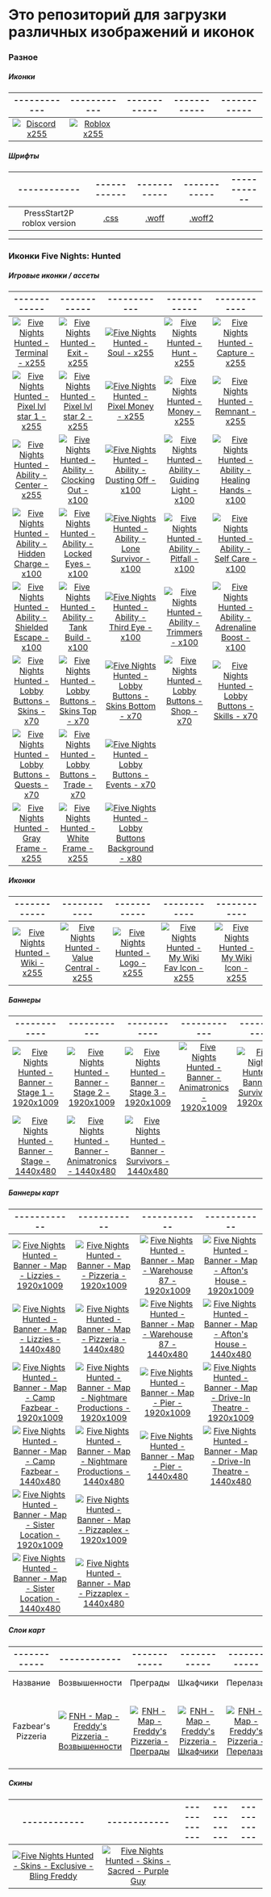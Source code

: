 # Это репозиторий для загрузки различных изображений и иконок

### Разное
##### Иконки
| ------------ | ------------ | ------------ | ------------ | ------------ |
| :------------: | :------------: | :------------: | :------------: | :------------: |
| [![Discord x255](https://cdn.jsdelivr.net/gh/shapki/assets@main/imgs/Ic_Discord_x255.png "Discord x255")](https://cdn.jsdelivr.net/gh/shapki/assets@main/imgs/Ic_Discord_x255.png "Discord x255") | [![Roblox x255](https://cdn.jsdelivr.net/gh/shapki/assets@main/imgs/Ic_Roblox_x255.png "Roblox x255")](https://cdn.jsdelivr.net/gh/shapki/assets@main/imgs/Ic_Roblox_x255.png "Roblox x255") |  |  |  |  |
##### Шрифты
| ------------ | ------------ | ------------ | ------------ | ------------ |
| :------------: | :------------: | :------------: | :------------: | :------------: |
| PressStart2P roblox version | [.css](https://github.com/shapki/assets/blob/main/fonts/PressStart2P_roblox_version.css ".css") | [.woff](https://github.com/shapki/assets/blob/main/fonts/PressStart2P_roblox_version.woff ".woff") | [.woff2](https://github.com/shapki/assets/blob/main/fonts/PressStart2P_roblox_version.woff2 ".woff2") |  |  |

------------

### Иконки Five Nights: Hunted
##### Игровые иконки / ассеты
| ------------ | ------------ | ------------ | ------------ | ------------ |
| :------------: | :------------: | :------------: | :------------: | :------------: |
| [![Five Nights Hunted - Terminal - x255](https://cdn.jsdelivr.net/gh/shapki/assets@main/imgs/FNH/GameIcons/Ic_FiveNightsHunted_Game_Terminal_x255.png "Five Nights Hunted - Terminal - x255")](https://cdn.jsdelivr.net/gh/shapki/assets@main/imgs/FNH/GameIcons/Ic_FiveNightsHunted_Game_Terminal_x255.png "Five Nights Hunted - Terminal - x255") | [![Five Nights Hunted - Exit - x255](https://cdn.jsdelivr.net/gh/shapki/assets@main/imgs/FNH/GameIcons/Ic_FiveNightsHunted_Game_Exit_x255.png "Five Nights Hunted - Exit - x255")](https://cdn.jsdelivr.net/gh/shapki/assets@main/imgs/FNH/GameIcons/Ic_FiveNightsHunted_Game_Exit_x255.png "Five Nights Hunted - Exit - x255") | [![Five Nights Hunted - Soul - x255](https://cdn.jsdelivr.net/gh/shapki/assets@main/imgs/FNH/GameIcons/Ic_FiveNightsHunted_Game_Soul_x255.png "Five Nights Hunted - Soul - x255")](https://cdn.jsdelivr.net/gh/shapki/assets@main/imgs/FNH/GameIcons/Ic_FiveNightsHunted_Game_Soul_x255.png "Five Nights Hunted - Soul - x255") | [![Five Nights Hunted - Hunt - x255](https://cdn.jsdelivr.net/gh/shapki/assets@main/imgs/FNH/GameIcons/Ic_FiveNightsHunted_Game_Hunt_x255.png "Five Nights Hunted - Hunt - x255")](https://cdn.jsdelivr.net/gh/shapki/assets@main/imgs/FNH/GameIcons/Ic_FiveNightsHunted_Game_Hunt_x255.png "Five Nights Hunted - Hunt - x255") | [![Five Nights Hunted - Capture - x255](https://cdn.jsdelivr.net/gh/shapki/assets@main/imgs/FNH/GameIcons/Ic_FiveNightsHunted_Game_Capture_x255.png "Five Nights Hunted - Capture - x255")](https://cdn.jsdelivr.net/gh/shapki/assets@main/imgs/FNH/GameIcons/Ic_FiveNightsHunted_Game_Capture_x255.png "Five Nights Hunted - Capture - x255") |
| [![Five Nights Hunted - Pixel lvl star 1 - x255](https://cdn.jsdelivr.net/gh/shapki/assets@main/imgs/FNH/GameIcons/Ic_FiveNightsHunted_Game_PixLvlStar_x255.png "Five Nights Hunted - Pixel lvl star 1 - x255")](https://cdn.jsdelivr.net/gh/shapki/assets@main/imgs/FNH/GameIcons/Ic_FiveNightsHunted_Game_PixLvlStar_x255.png "Five Nights Hunted - Pixel lvl star 1 - x255") | [![Five Nights Hunted - Pixel lvl star 2 - x255](https://cdn.jsdelivr.net/gh/shapki/assets@main/imgs/FNH/GameIcons/Ic_FiveNightsHunted_Game_PixLvlStar2_x255.png "Five Nights Hunted - Pixel lvl star 2 - x255")](https://cdn.jsdelivr.net/gh/shapki/assets@main/imgs/FNH/GameIcons/Ic_FiveNightsHunted_Game_PixLvlStar2_x255.png "Five Nights Hunted - Pixel lvl star 2 - x255") | [![Five Nights Hunted - Pixel Money - x255](https://cdn.jsdelivr.net/gh/shapki/assets@main/imgs/FNH/GameIcons/Ic_FiveNightsHunted_Game_PixMoney_x255.png "Five Nights Hunted - Pixel Money - x255")](https://cdn.jsdelivr.net/gh/shapki/assets@main/imgs/FNH/GameIcons/Ic_FiveNightsHunted_Game_PixMoney_x255.png "Five Nights Hunted - Pixel Money - x255") | [![Five Nights Hunted - Money - x255](https://cdn.jsdelivr.net/gh/shapki/assets@main/imgs/FNH/GameIcons/Ic_FiveNightsHunted_Game_Money_x255.png "Five Nights Hunted - Money - x255")](https://cdn.jsdelivr.net/gh/shapki/assets@main/imgs/FNH/GameIcons/Ic_FiveNightsHunted_Game_Money_x255.png "Five Nights Hunted - Money - x255") | [![Five Nights Hunted - Remnant - x255](https://cdn.jsdelivr.net/gh/shapki/assets@main/imgs/FNH/GameIcons/Ic_FiveNightsHunted_Game_Remnant_x255.png "Five Nights Hunted - Remnant - x255")](https://cdn.jsdelivr.net/gh/shapki/assets@main/imgs/FNH/GameIcons/Ic_FiveNightsHunted_Game_Remnant_x255.png "Five Nights Hunted - Remnant - x255") |
| [![Five Nights Hunted - Ability - Center - x255](https://cdn.jsdelivr.net/gh/shapki/assets@main/imgs/FNH/GameIcons/Ic_FiveNightsHunted_Game_Ability_Center_x255.png "Five Nights Hunted - Ability - Center - x255")](https://cdn.jsdelivr.net/gh/shapki/assets@main/imgs/FNH/GameIcons/Ic_FiveNightsHunted_Game_Ability_Center_x255.png "Five Nights Hunted - Ability - Center - x255") | [![Five Nights Hunted - Ability - Clocking Out - x100](https://cdn.jsdelivr.net/gh/shapki/assets@main/imgs/FNH/GameIcons/Ic_FiveNightsHunted_Game_Ability_ClockingOut_x100.png "Five Nights Hunted - Ability - Clocking Out - x100")](https://cdn.jsdelivr.net/gh/shapki/assets@main/imgs/FNH/GameIcons/Ic_FiveNightsHunted_Game_Ability_ClockingOut_x100.png "Five Nights Hunted - Ability - Clocking Out - x100") | [![Five Nights Hunted - Ability - Dusting Off - x100](https://cdn.jsdelivr.net/gh/shapki/assets@main/imgs/FNH/GameIcons/Ic_FiveNightsHunted_Game_Ability_DustingOff_x100.png "Five Nights Hunted - Ability - Dusting Off - x100")](https://cdn.jsdelivr.net/gh/shapki/assets@main/imgs/FNH/GameIcons/Ic_FiveNightsHunted_Game_Ability_DustingOff_x100.png "Five Nights Hunted - Ability - Dusting Off - x100") | [![Five Nights Hunted - Ability - Guiding Light - x100](https://cdn.jsdelivr.net/gh/shapki/assets@main/imgs/FNH/GameIcons/Ic_FiveNightsHunted_Game_Ability_GuidingLight_x100.png "Five Nights Hunted - Ability - Guiding Light - x100")](https://cdn.jsdelivr.net/gh/shapki/assets@main/imgs/FNH/GameIcons/Ic_FiveNightsHunted_Game_Ability_GuidingLight_x100.png "Five Nights Hunted - Ability - Guiding Light - x100") | [![Five Nights Hunted - Ability - Healing Hands - x100](https://cdn.jsdelivr.net/gh/shapki/assets@main/imgs/FNH/GameIcons/Ic_FiveNightsHunted_Game_Ability_HealingHands_x100.png "Five Nights Hunted - Ability - Healing Hands - x100")](https://cdn.jsdelivr.net/gh/shapki/assets@main/imgs/FNH/GameIcons/Ic_FiveNightsHunted_Game_Ability_HealingHands_x100.png "Five Nights Hunted - Ability - Healing Hands - x100") |
| [![Five Nights Hunted - Ability - Hidden Charge - x100](https://cdn.jsdelivr.net/gh/shapki/assets@main/imgs/FNH/GameIcons/Ic_FiveNightsHunted_Game_Ability_HiddenCharge_x100.png "Five Nights Hunted - Ability - Hidden Charge - x100")](https://cdn.jsdelivr.net/gh/shapki/assets@main/imgs/FNH/GameIcons/Ic_FiveNightsHunted_Game_Ability_HiddenCharge_x100.png "Five Nights Hunted - Ability - Hidden Charge - x100") | [![Five Nights Hunted - Ability - Locked Eyes - x100](https://cdn.jsdelivr.net/gh/shapki/assets@main/imgs/FNH/GameIcons/Ic_FiveNightsHunted_Game_Ability_LockedEyes_x100.png "Five Nights Hunted - Ability - Locked Eyes - x100")](https://cdn.jsdelivr.net/gh/shapki/assets@main/imgs/FNH/GameIcons/Ic_FiveNightsHunted_Game_Ability_LockedEyes_x100.png "Five Nights Hunted - Ability - Locked Eyes - x100") | [![Five Nights Hunted - Ability - Lone Survivor - x100](https://cdn.jsdelivr.net/gh/shapki/assets@main/imgs/FNH/GameIcons/Ic_FiveNightsHunted_Game_Ability_LoneSurvivor_x100.png "Five Nights Hunted - Ability - Lone Survivor - x100")](https://cdn.jsdelivr.net/gh/shapki/assets@main/imgs/FNH/GameIcons/Ic_FiveNightsHunted_Game_Ability_LoneSurvivor_x100.png "Five Nights Hunted - Ability - Lone Survivor - x100") | [![Five Nights Hunted - Ability - Pitfall - x100](https://cdn.jsdelivr.net/gh/shapki/assets@main/imgs/FNH/GameIcons/Ic_FiveNightsHunted_Game_Ability_Pitfall_x100.png "Five Nights Hunted - Ability - Pitfall - x100")](https://cdn.jsdelivr.net/gh/shapki/assets@main/imgs/FNH/GameIcons/Ic_FiveNightsHunted_Game_Ability_Pitfall_x100.png "Five Nights Hunted - Ability - Pitfall - x100") | [![Five Nights Hunted - Ability - Self Care - x100](https://cdn.jsdelivr.net/gh/shapki/assets@main/imgs/FNH/GameIcons/Ic_FiveNightsHunted_Game_Ability_SelfCare_x100.png "Five Nights Hunted - Ability - Self Care - x100")](https://cdn.jsdelivr.net/gh/shapki/assets@main/imgs/FNH/GameIcons/Ic_FiveNightsHunted_Game_Ability_SelfCare_x100.png "Five Nights Hunted - Ability - Self Care - x100") |
| [![Five Nights Hunted - Ability - Shielded Escape - x100](https://cdn.jsdelivr.net/gh/shapki/assets@main/imgs/FNH/GameIcons/Ic_FiveNightsHunted_Game_Ability_ShieldedEscape_x100.png "Five Nights Hunted - Ability - Shielded Escape - x100")](https://cdn.jsdelivr.net/gh/shapki/assets@main/imgs/FNH/GameIcons/Ic_FiveNightsHunted_Game_Ability_ShieldedEscape_x100.png "Five Nights Hunted - Ability - Shielded Escape - x100") | [![Five Nights Hunted - Ability - Tank Build - x100](https://cdn.jsdelivr.net/gh/shapki/assets@main/imgs/FNH/GameIcons/Ic_FiveNightsHunted_Game_Ability_TankBuild_x100.png "Five Nights Hunted - Ability - Tank Build - x100")](https://cdn.jsdelivr.net/gh/shapki/assets@main/imgs/FNH/GameIcons/Ic_FiveNightsHunted_Game_Ability_TankBuild_x100.png "Five Nights Hunted - Ability - Tank Build - x100") | [![Five Nights Hunted - Ability - Third Eye - x100](https://cdn.jsdelivr.net/gh/shapki/assets@main/imgs/FNH/GameIcons/Ic_FiveNightsHunted_Game_Ability_ThirdEye_x100.png "Five Nights Hunted - Ability - Third Eye - x100")](https://cdn.jsdelivr.net/gh/shapki/assets@main/imgs/FNH/GameIcons/Ic_FiveNightsHunted_Game_Ability_ThirdEye_x100.png "Five Nights Hunted - Ability - Third Eye - x100") | [![Five Nights Hunted - Ability - Trimmers - x100](https://cdn.jsdelivr.net/gh/shapki/assets@main/imgs/FNH/GameIcons/Ic_FiveNightsHunted_Game_Ability_Trimmers_x100.png "Five Nights Hunted - Ability - Trimmers - x100")](https://cdn.jsdelivr.net/gh/shapki/assets@main/imgs/FNH/GameIcons/Ic_FiveNightsHunted_Game_Ability_Trimmers_x100.png "Five Nights Hunted - Ability - Trimmers - x100") | [![Five Nights Hunted - Ability - Adrenaline Boost - x100](https://cdn.jsdelivr.net/gh/shapki/assets@main/imgs/FNH/GameIcons/Ic_FiveNightsHunted_Game_Ability_AdrenalineBoost_x100.png "Five Nights Hunted - Ability - Adrenaline Boost - x100")](https://cdn.jsdelivr.net/gh/shapki/assets@main/imgs/FNH/GameIcons/Ic_FiveNightsHunted_Game_Ability_AdrenalineBoost_x100.png "Five Nights Hunted - Ability - Adrenaline Boost - x100") |
| [![Five Nights Hunted - Lobby Buttons - Skins - x70](https://cdn.jsdelivr.net/gh/shapki/assets@main/imgs/FNH/GameIcons/Ic_FiveNightsHunted_Game_LobbyButton_Skins_x70.png "Five Nights Hunted - Lobby Buttons - Skins - x70")](https://cdn.jsdelivr.net/gh/shapki/assets@main/imgs/FNH/GameIcons/Ic_FiveNightsHunted_Game_LobbyButton_Skins_x70.png "Five Nights Hunted - Lobby Buttons - Skins - x70") | [![Five Nights Hunted - Lobby Buttons - Skins Top - x70](https://cdn.jsdelivr.net/gh/shapki/assets@main/imgs/FNH/GameIcons/Ic_FiveNightsHunted_Game_LobbyButton_Skins-Top_x70.png "Five Nights Hunted - Lobby Buttons - Skins Top - x70")](https://cdn.jsdelivr.net/gh/shapki/assets@main/imgs/FNH/GameIcons/Ic_FiveNightsHunted_Game_LobbyButton_Skins-Top_x70.png "Five Nights Hunted - Lobby Buttons - Skins Top - x70") | [![Five Nights Hunted - Lobby Buttons - Skins Bottom - x70](https://cdn.jsdelivr.net/gh/shapki/assets@main/imgs/FNH/GameIcons/Ic_FiveNightsHunted_Game_LobbyButton_Skins-Bottom_x70.png "Five Nights Hunted - Lobby Buttons - Skins Bottom - x70")](https://cdn.jsdelivr.net/gh/shapki/assets@main/imgs/FNH/GameIcons/Ic_FiveNightsHunted_Game_LobbyButton_Skins-Bottom_x70.png "Five Nights Hunted - Lobby Buttons - Skins Bottom - x70") | [![Five Nights Hunted - Lobby Buttons - Shop - x70](https://cdn.jsdelivr.net/gh/shapki/assets@main/imgs/FNH/GameIcons/Ic_FiveNightsHunted_Game_LobbyButton_Shop_x70.png "Five Nights Hunted - Lobby Buttons - Shop - x70")](https://cdn.jsdelivr.net/gh/shapki/assets@main/imgs/FNH/GameIcons/Ic_FiveNightsHunted_Game_LobbyButton_Shop_x70.png "Five Nights Hunted - Lobby Buttons - Shop - x70") | [![Five Nights Hunted - Lobby Buttons - Skills - x70](https://cdn.jsdelivr.net/gh/shapki/assets@main/imgs/FNH/GameIcons/Ic_FiveNightsHunted_Game_LobbyButton_Skills_x70.png "Five Nights Hunted - Lobby Buttons - Skills - x70")](https://cdn.jsdelivr.net/gh/shapki/assets@main/imgs/FNH/GameIcons/Ic_FiveNightsHunted_Game_LobbyButton_Skills_x70.png "Five Nights Hunted - Lobby Buttons - Skills - x70") |
| [![Five Nights Hunted - Lobby Buttons - Quests - x70](https://cdn.jsdelivr.net/gh/shapki/assets@main/imgs/FNH/GameIcons/Ic_FiveNightsHunted_Game_LobbyButton_Quests_x70.png "Five Nights Hunted - Lobby Buttons - Quests - x70")](https://cdn.jsdelivr.net/gh/shapki/assets@main/imgs/FNH/GameIcons/Ic_FiveNightsHunted_Game_LobbyButton_Quests_x70.png "Five Nights Hunted - Lobby Buttons - Quests - x70") | [![Five Nights Hunted - Lobby Buttons - Trade - x70](https://cdn.jsdelivr.net/gh/shapki/assets@main/imgs/FNH/GameIcons/Ic_FiveNightsHunted_Game_LobbyButton_Trade_x70.png "Five Nights Hunted - Lobby Buttons - Trade - x70")](https://cdn.jsdelivr.net/gh/shapki/assets@main/imgs/FNH/GameIcons/Ic_FiveNightsHunted_Game_LobbyButton_Trade_x70.png "Five Nights Hunted - Lobby Buttons - Trade - x70") |  [![Five Nights Hunted - Lobby Buttons - Events - x70](https://cdn.jsdelivr.net/gh/shapki/assets@main/imgs/FNH/GameIcons/Ic_FiveNightsHunted_Game_LobbyButton_Events_x70.png "Five Nights Hunted - Lobby Buttons - Events - x70")](https://cdn.jsdelivr.net/gh/shapki/assets@main/imgs/FNH/GameIcons/Ic_FiveNightsHunted_Game_LobbyButton_Events_x70.png "Five Nights Hunted - Lobby Buttons - Events - x70") | |  |
| [![Five Nights Hunted - Gray Frame - x255](https://cdn.jsdelivr.net/gh/shapki/assets@main/imgs/FNH/GameIcons/Ic_FiveNightsHunted_Game_Gray-Frame_x255.png "Five Nights Hunted - Gray Frame - x255")](https://cdn.jsdelivr.net/gh/shapki/assets@main/imgs/FNH/GameIcons/Ic_FiveNightsHunted_Game_Gray-Frame_x255.png "Five Nights Hunted - Gray Frame - x255") | [![Five Nights Hunted - White Frame - x255](https://cdn.jsdelivr.net/gh/shapki/assets@main/imgs/FNH/GameIcons/Ic_FiveNightsHunted_Game_White-Frame_x255.png "Five Nights Hunted - White Frame - x255")](https://cdn.jsdelivr.net/gh/shapki/assets@main/imgs/FNH/GameIcons/Ic_FiveNightsHunted_Game_White-Frame_x255.png "Five Nights Hunted - White Frame - x255") | [![Five Nights Hunted - Lobby Buttons Background - x80](https://cdn.jsdelivr.net/gh/shapki/assets@main/imgs/FNH/GameIcons/Ic_FiveNightsHunted_Game_LobbyButtonBackground_x80.png "Five Nights Hunted - Lobby Buttons Background - x80")](https://cdn.jsdelivr.net/gh/shapki/assets@main/imgs/FNH/GameIcons/Ic_FiveNightsHunted_Game_LobbyButtonBackground_x80.png "Five Nights Hunted - Lobby Buttons Background - x80") |  |  |  |

##### Иконки
| ------------ | ------------ | ------------ | ------------ | ------------ |
| :------------: | :------------: | :------------: | :------------: | :------------: |
| [![Five Nights Hunted - Wiki - x255](https://cdn.jsdelivr.net/gh/shapki/assets@main/imgs/FNH/Ic_FiveNightsHunted_Wiki_x255.png "Five Nights Hunted - Wiki - x255")](https://cdn.jsdelivr.net/gh/shapki/assets@main/imgs/FNH/Ic_FiveNightsHunted_Wiki_x255.png "Five Nights Hunted - Wiki - x255")  | [![Five Nights Hunted - Value Central - x255](https://cdn.jsdelivr.net/gh/shapki/assets@main/imgs/FNH/Ic_FiveNightsHunted_ValueCentral_x255.png "Five Nights Hunted - Value Central - x255")](https://cdn.jsdelivr.net/gh/shapki/assets@main/imgs/FNH/Ic_FiveNightsHunted_ValueCentral_x255.png "Five Nights Hunted - Value Central - x255") | [![Five Nights Hunted - Logo - x255](https://cdn.jsdelivr.net/gh/shapki/assets@main/imgs/FNH/Ic_FiveNightsHunted_Logo_x255.png "Five Nights Hunted - Logo - x255")](https://cdn.jsdelivr.net/gh/shapki/assets@main/imgs/FNH/Ic_FiveNightsHunted_Logo_x255.png "Five Nights Hunted - Logo - x255") | [![Five Nights Hunted - My Wiki Fav Icon - x255](https://cdn.jsdelivr.net/gh/shapki/assets@main/imgs/FNH/Ic_FiveNightsHunted_MyWikiFav_x255.png "Five Nights Hunted - My Wiki Fav Icon - x255")](https://cdn.jsdelivr.net/gh/shapki/assets@main/imgs/FNH/Ic_FiveNightsHunted_MyWikiFav_x255.png "Five Nights Hunted - My Wiki Fav Icon - x255") | [![Five Nights Hunted - My Wiki Icon - x255](https://cdn.jsdelivr.net/gh/shapki/assets@main/imgs/FNH/Ic_FiveNightsHunted_MyWikiLogo_x255.png "Five Nights Hunted - My Wiki Icon - x255")](https://cdn.jsdelivr.net/gh/shapki/assets@main/imgs/FNH/main/Ic_FiveNightsHunted_MyWikiLogo_x255.png "Five Nights Hunted - My Wiki Icon - x255") |

##### Баннеры
| ------------ | ------------ | ------------ | ------------ | ------------ |
| :------------: | :------------: | :------------: | :------------: | :------------: |
| [![Five Nights Hunted - Banner - Stage 1 - 1920x1009](https://cdn.jsdelivr.net/gh/shapki/assets@main/imgs/FNH/Banners/Img_FiveNightsHunted_Banner_Stage1_1920x1009.png "Five Nights Hunted - Banner - Stage 1 - 1920x1009")](https://cdn.jsdelivr.net/gh/shapki/assets@main/imgs/FNH/Banners/Img_FiveNightsHunted_Banner_Stage1_1920x1009.png "Five Nights Hunted - Banner - Stage 1 - 1920x1009") | [![Five Nights Hunted - Banner - Stage 2 - 1920x1009](https://cdn.jsdelivr.net/gh/shapki/assets@main/imgs/FNH/Banners/Img_FiveNightsHunted_Banner_Stage2_1920x1009.png "Five Nights Hunted - Banner - Stage 2 - 1920x1009")](https://cdn.jsdelivr.net/gh/shapki/assets@main/imgs/FNH/Banners/Img_FiveNightsHunted_Banner_Stage2_1920x1009.png "Five Nights Hunted - Banner - Stage 2 - 1920x1009") | [![Five Nights Hunted - Banner - Stage 3 - 1920x1009](https://cdn.jsdelivr.net/gh/shapki/assets@main/imgs/FNH/Banners/Img_FiveNightsHunted_Banner_Stage3_1920x1009.png "Five Nights Hunted - Banner - Stage 3 - 1920x1009")](https://cdn.jsdelivr.net/gh/shapki/assets@main/imgs/FNH/Banners/Img_FiveNightsHunted_Banner_Stage3_1920x1009.png "Five Nights Hunted - Banner - Stage 3 - 1920x1009") | [![Five Nights Hunted - Banner - Animatronics - 1920x1009](https://cdn.jsdelivr.net/gh/shapki/assets@main/imgs/FNH/Banners/Img_FiveNightsHunted_Banner_Animatronics_1920x1009.png "Five Nights Hunted - Banner - Animatronics - 1920x1009")](https://cdn.jsdelivr.net/gh/shapki/assets@main/imgs/FNH/Banners/Img_FiveNightsHunted_Banner_Animatronics_1920x1009.png "Five Nights Hunted - Banner - Animatronics - 1920x1009") | [![Five Nights Hunted - Banner - Survivors - 1920x1009](https://cdn.jsdelivr.net/gh/shapki/assets@main/imgs/FNH/Banners/Img_FiveNightsHunted_Banner_Survivors_1920x1009.png "Five Nights Hunted - Banner - Survivors - 1920x1009")](https://cdn.jsdelivr.net/gh/shapki/assets@main/imgs/FNH/Banners/Img_FiveNightsHunted_Banner_Survivors_1920x1009.png "Five Nights Hunted - Banner - Survivors - 1920x1009") |
| [![Five Nights Hunted - Banner - Stage - 1440x480](https://cdn.jsdelivr.net/gh/shapki/assets@main/imgs/FNH/Banners/Img_FiveNightsHunted_Banner_Stage_1440x480.png "Five Nights Hunted - Banner - Stage - 1440x480")](https://cdn.jsdelivr.net/gh/shapki/assets@main/imgs/FNH/Banners/Img_FiveNightsHunted_Banner_Stage_1440x480.png "Five Nights Hunted - Banner - Stage - 1440x480") | [![Five Nights Hunted - Banner - Animatronics - 1440x480](https://cdn.jsdelivr.net/gh/shapki/assets@main/imgs/FNH/Banners/Img_FiveNightsHunted_Banner_Animatronics_1440x480.png "Five Nights Hunted - Banner - Animatronics - 1440x480")](https://cdn.jsdelivr.net/gh/shapki/assets@main/imgs/FNH/Banners/Img_FiveNightsHunted_Banner_Animatronics_1440x480.png "Five Nights Hunted - Banner - Animatronics - 1440x480") | [![Five Nights Hunted - Banner - Survivors - 1440x480](https://cdn.jsdelivr.net/gh/shapki/assets@main/imgs/FNH/Banners/Img_FiveNightsHunted_Banner_Survivors_1440x480.png "Five Nights Hunted - Banner - Survivors - 1440x480")](https://cdn.jsdelivr.net/gh/shapki/assets@main/imgs/FNH/Banners/Img_FiveNightsHunted_Banner_Survivors_1440x480.png "Five Nights Hunted - Banner - Survivors - 1440x480") |  |  |  |

##### Баннеры карт
| ------------ | ------------ | ------------ | ------------ |
| :------------: | :------------: | :------------: | :------------: |
| [![Five Nights Hunted - Banner - Map - Lizzies - 1920x1009](https://cdn.jsdelivr.net/gh/shapki/assets@main/imgs/FNH/Banners/Maps/Img_FiveNightsHunted_Banner_Map_Lizzies_1920x1009.png "Five Nights Hunted - Banner - Map - Lizzies - 1920x1009")](https://cdn.jsdelivr.net/gh/shapki/assets@main/imgs/FNH/Banners/Maps/Img_FiveNightsHunted_Banner_Map_Lizzies_1920x1009.png "Five Nights Hunted - Banner - Map - Warehouse 87 - 1920x1009") | [![Five Nights Hunted - Banner - Map - Pizzeria - 1920x1009](https://cdn.jsdelivr.net/gh/shapki/assets@main/imgs/FNH/Banners/Maps/Img_FiveNightsHunted_Banner_Map_Pizzeria_1920x1009.png "Five Nights Hunted - Banner - Map - Pizzeria - 1920x1009")](https://cdn.jsdelivr.net/gh/shapki/assets@main/imgs/FNH/Banners/Maps/Img_FiveNightsHunted_Banner_Map_Pizzeria_1920x1009.png "Five Nights Hunted - Banner - Map - Pizzeria - 1920x1009") | [![Five Nights Hunted - Banner - Map - Warehouse 87 - 1920x1009](https://cdn.jsdelivr.net/gh/shapki/assets@main/imgs/FNH/Banners/Maps/Img_FiveNightsHunted_Banner_Map_Warehouse87_1920x1009.png "Five Nights Hunted - Banner - Map - Warehouse 87 - 1920x1009")](https://cdn.jsdelivr.net/gh/shapki/assets@main/imgs/FNH/Banners/Maps/Img_FiveNightsHunted_Banner_Map_Warehouse87_1920x1009.png "Five Nights Hunted - Banner - Map - Warehouse 87 - 1920x1009") | [![Five Nights Hunted - Banner - Map - Afton's House - 1920x1009](https://cdn.jsdelivr.net/gh/shapki/assets@main/imgs/FNH/Banners/Maps/Img_FiveNightsHunted_Banner_Map_AftonsHouse_1920x1009.png "Five Nights Hunted - Banner - Map - Afton's House - 1920x1009")](https://cdn.jsdelivr.net/gh/shapki/assets@main/imgs/FNH/Banners/Maps/Img_FiveNightsHunted_Banner_Map_AftonsHouse_1920x1009.png "Five Nights Hunted - Banner - Map - Afton's House - 1920x1009") |
| [![Five Nights Hunted - Banner - Map - Lizzies - 1440x480](https://cdn.jsdelivr.net/gh/shapki/assets@main/imgs/FNH/Banners/Maps/Img_FiveNightsHunted_Banner_Map_Lizzies_1440x480.png "Five Nights Hunted - Banner - Map - Lizzies - 1440x480")](https://cdn.jsdelivr.net/gh/shapki/assets@main/imgs/FNH/Banners/Maps/Img_FiveNightsHunted_Banner_Map_Lizzies_1440x480.png "Five Nights Hunted - Banner - Map - Lizzies - 1440x480") | [![Five Nights Hunted - Banner - Map - Pizzeria - 1440x480](https://cdn.jsdelivr.net/gh/shapki/assets@main/imgs/FNH/Banners/Maps/Img_FiveNightsHunted_Banner_Map_Pizzeria_1440x480.png "Five Nights Hunted - Banner - Map - Pizzeria - 1440x480")](https://cdn.jsdelivr.net/gh/shapki/assets@main/imgs/FNH/Banners/Maps/Img_FiveNightsHunted_Banner_Map_Pizzeria_1440x480.png "Five Nights Hunted - Banner - Map - Pizzeria - 1440x480") | [![Five Nights Hunted - Banner - Map - Warehouse 87 - 1440x480](https://cdn.jsdelivr.net/gh/shapki/assets@main/imgs/FNH/Banners/Maps/Img_FiveNightsHunted_Banner_Map_Warehouse87_1440x480.png "Five Nights Hunted - Banner - Map - Warehouse 87 - 1440x480")](https://cdn.jsdelivr.net/gh/shapki/assets@main/imgs/FNH/Banners/Maps/Img_FiveNightsHunted_Banner_Map_Warehouse87_1440x480.png "Five Nights Hunted - Banner - Map - Warehouse 87 - 1440x480") | [![Five Nights Hunted - Banner - Map - Afton's House - 1440x480](https://cdn.jsdelivr.net/gh/shapki/assets@main/imgs/FNH/Banners/Maps/Img_FiveNightsHunted_Banner_Map_AftonsHouse_1440x480.png "Five Nights Hunted - Banner - Map - Afton's House - 1440x480")](https://cdn.jsdelivr.net/gh/shapki/assets@main/imgs/FNH/Banners/Maps/Img_FiveNightsHunted_Banner_Map_AftonsHouse_1440x480.png "Five Nights Hunted - Banner - Map - Afton's House - 1440x480") |
| [![Five Nights Hunted - Banner - Map - Camp Fazbear - 1920x1009](https://cdn.jsdelivr.net/gh/shapki/assets@main/imgs/FNH/Banners/Maps/Img_FiveNightsHunted_Banner_Map_CampFazbear_1920x1009.png "Five Nights Hunted - Banner - Map - Camp Fazbear - 1920x1009")](https://cdn.jsdelivr.net/gh/shapki/assets@main/imgs/FNH/Banners/Maps/Img_FiveNightsHunted_Banner_Map_CampFazbear_1920x1009.png "Five Nights Hunted - Banner - Map - Camp Fazbear - 1920x1009") | [![Five Nights Hunted - Banner - Map - Nightmare Productions - 1920x1009](https://cdn.jsdelivr.net/gh/shapki/assets@main/imgs/FNH/Banners/Maps/Img_FiveNightsHunted_Banner_Map_NightmareProductions_1920x1009.png "Five Nights Hunted - Banner - Map - Nightmare Productions - 1920x1009")](https://cdn.jsdelivr.net/gh/shapki/assets@main/imgs/FNH/Banners/Maps/Img_FiveNightsHunted_Banner_Map_NightmareProductions_1920x1009.png "Five Nights Hunted - Banner - Map - Nightmare Productions - 1920x1009") | [![Five Nights Hunted - Banner - Map - Pier - 1920x1009](https://cdn.jsdelivr.net/gh/shapki/assets@main/imgs/FNH/Banners/Maps/Img_FiveNightsHunted_Banner_Map_Pier_1920x1009.png "Five Nights Hunted - Banner - Map - Pier - 1920x1009")](https://cdn.jsdelivr.net/gh/shapki/assets@main/imgs/FNH/Banners/Maps/Img_FiveNightsHunted_Banner_Map_Pier_1920x1009.png "Five Nights Hunted - Banner - Map - Pier - 1920x1009") | [![Five Nights Hunted - Banner - Map - Drive-In Theatre - 1920x1009](https://cdn.jsdelivr.net/gh/shapki/assets@main/imgs/FNH/Banners/Maps/Img_FiveNightsHunted_Banner_Map_DriveInTheatre_1920x1009.png "Five Nights Hunted - Banner - Map - Drive-In Theatre - 1920x1009")](https://cdn.jsdelivr.net/gh/shapki/assets@main/imgs/FNH/Banners/Maps/Img_FiveNightsHunted_Banner_Map_DriveInTheatre_1920x1009.png "Five Nights Hunted - Banner - Map - Drive-In Theatre - 1920x1009") |
| [![Five Nights Hunted - Banner - Map - Camp Fazbear - 1440x480](https://cdn.jsdelivr.net/gh/shapki/assets@main/imgs/FNH/Banners/Maps/Img_FiveNightsHunted_Banner_Map_CampFazbear_1440x480.png "Five Nights Hunted - Banner - Map - Camp Fazbear - 1440x480")](https://cdn.jsdelivr.net/gh/shapki/assets@main/imgs/FNH/Banners/Maps/Img_FiveNightsHunted_Banner_Map_CampFazbear_1440x480.png "Five Nights Hunted - Banner - Map - Camp Fazbear - 1440x480") | [![Five Nights Hunted - Banner - Map - Nightmare Productions - 1440x480](https://cdn.jsdelivr.net/gh/shapki/assets@main/imgs/FNH/Banners/Maps/Img_FiveNightsHunted_Banner_Map_NightmareProductions_1440x480.png "Five Nights Hunted - Banner - Map - Nightmare Productions - 1440x480")](https://cdn.jsdelivr.net/gh/shapki/assets@main/imgs/FNH/Banners/Maps/Img_FiveNightsHunted_Banner_Map_NightmareProductions_1440x480.png "Five Nights Hunted - Banner - Map - Nightmare Productions - 1440x480") | [![Five Nights Hunted - Banner - Map - Pier - 1440x480](https://cdn.jsdelivr.net/gh/shapki/assets@main/imgs/FNH/Banners/Maps/Img_FiveNightsHunted_Banner_Map_Pier_1440x480.png "Five Nights Hunted - Banner - Map - Pier - 1440x480")](https://cdn.jsdelivr.net/gh/shapki/assets@main/imgs/FNH/Banners/Maps/Img_FiveNightsHunted_Banner_Map_Pier_1440x480.png "Five Nights Hunted - Banner - Map - Pier - 1440x480") | [![Five Nights Hunted - Banner - Map - Drive-In Theatre - 1440x480](https://cdn.jsdelivr.net/gh/shapki/assets@main/imgs/FNH/Banners/Maps/Img_FiveNightsHunted_Banner_Map_DriveInTheatre_1440x480.png "Five Nights Hunted - Banner - Map - Drive-In Theatre - 1440x480")](https://cdn.jsdelivr.net/gh/shapki/assets@main/imgs/FNH/Banners/Maps/Img_FiveNightsHunted_Banner_Map_DriveInTheatre_1440x480.png "Five Nights Hunted - Banner - Map - Drive-In Theatre - 1440x480") |
| [![Five Nights Hunted - Banner - Map - Sister Location - 1920x1009](https://cdn.jsdelivr.net/gh/shapki/assets@main/imgs/FNH/Banners/Maps/Img_FiveNightsHunted_Banner_Map_SisterLocation_1920x1009.png "Five Nights Hunted - Banner - Map - Sister Location - 1920x1009")](https://cdn.jsdelivr.net/gh/shapki/assets@main/imgs/FNH/Banners/Maps/Img_FiveNightsHunted_Banner_Map_SisterLocation_1920x1009.png "Five Nights Hunted - Banner - Map - Sister Location - 1920x1009") | [![Five Nights Hunted - Banner - Map - Pizzaplex - 1920x1009](https://cdn.jsdelivr.net/gh/shapki/assets@main/imgs/FNH/Banners/Maps/Img_FiveNightsHunted_Banner_Map_Pizzaplex_1920x1009.png "Five Nights Hunted - Banner - Map - Pizzaplex - 1920x1009")](https://cdn.jsdelivr.net/gh/shapki/assets@main/imgs/FNH/Banners/Maps/Img_FiveNightsHunted_Banner_Map_Pizzaplex_1920x1009.png "Five Nights Hunted - Banner - Map - Pizzaplex - 1920x1009") |  |  |
| [![Five Nights Hunted - Banner - Map - Sister Location - 1440x480](https://cdn.jsdelivr.net/gh/shapki/assets@main/imgs/FNH/Banners/Maps/Img_FiveNightsHunted_Banner_Map_SisterLocation_1440x480.png "Five Nights Hunted - Banner - Map - Sister Location - 1440x480")](https://cdn.jsdelivr.net/gh/shapki/assets@main/imgs/FNH/Banners/Maps/Img_FiveNightsHunted_Banner_Map_SisterLocation_1440x480.png "Five Nights Hunted - Banner - Map - Sister Location - 1440x480") | [![Five Nights Hunted - Banner - Map - Pizzaplex - 1440x480](https://cdn.jsdelivr.net/gh/shapki/assets@main/imgs/FNH/Banners/Maps/Img_FiveNightsHunted_Banner_Map_Pizzaplex_1440x480.png "Five Nights Hunted - Banner - Map - Pizzaplex - 1440x480")](https://cdn.jsdelivr.net/gh/shapki/assets@main/imgs/FNH/Banners/Maps/Img_FiveNightsHunted_Banner_Map_Pizzaplex_1440x480.png "Five Nights Hunted - Banner - Map - Pizzaplex - 1440x480") |  |  |  |

##### Слои карт
| ------------ |  ------------ | ------------ | ------------ | ------------ |  ------------ | ------------ | ------------ | ------------ | ------------ | ------------ | ------------ | ------------ | ------------ | ------------ |
| :------------: |  :------------: | :------------: | :------------: | :------------: |  :------------: | :------------: | :------------: | :------------: | :------------: | :------------: | :------------: | :------------: | :------------: | :------------: |
| Название | Возвышенности | Преграды | Шкафчики | Перелазы | План | Выходы | Двери | Вент / окна | Бассейны Обычный | Бассейны Хаос | Терминалы | Машина | Спавны аниматроников | Названия локаций |
| Fazbear's Pizzeria | [![FNH - Map - Freddy's Pizzeria - Возвышенности](https://cdn.jsdelivr.net/gh/shapki/assets@main/imgs/FNH/Maps/Pizzeria/Map_FNH_FreddysPizzeria_01_HighGrounds.png "FNH - Map - Freddy's Pizzeria - Возвышенности")](https://cdn.jsdelivr.net/gh/shapki/assets@main/imgs/FNH/Maps/Pizzeria/Map_FNH_FreddysPizzeria_01_HighGrounds.png "FNH - Map - Freddy's Pizzeria - Возвышенности") | [![FNH - Map - Freddy's Pizzeria - Преграды](https://cdn.jsdelivr.net/gh/shapki/assets@main/imgs/FNH/Maps/Pizzeria/Map_FNH_FreddysPizzeria_02_Obstacles.png "FNH - Map - Freddy's Pizzeria - Преграды")](https://cdn.jsdelivr.net/gh/shapki/assets@main/imgs/FNH/Maps/Pizzeria/Map_FNH_FreddysPizzeria_02_Obstacles.png "FNH - Map - Freddy's Pizzeria - Преграды") | [![FNH - Map - Freddy's Pizzeria - Шкафчики](https://cdn.jsdelivr.net/gh/shapki/assets@main/imgs/FNH/Maps/Pizzeria/Map_FNH_FreddysPizzeria_03_Lockers.png "FNH - Map - Freddy's Pizzeria - Шкафчики")](https://cdn.jsdelivr.net/gh/shapki/assets@main/imgs/FNH/Maps/Pizzeria/Map_FNH_FreddysPizzeria_03_Lockers.png "FNH - Map - Freddy's Pizzeria - Шкафчики") | [![FNH - Map - Freddy's Pizzeria - Перелазы](https://cdn.jsdelivr.net/gh/shapki/assets@main/imgs/FNH/Maps/Pizzeria/Map_FNH_FreddysPizzeria_04_Stilts.png "FNH - Map - Freddy's Pizzeria - Перелазы")](https://cdn.jsdelivr.net/gh/shapki/assets@main/imgs/FNH/Maps/Pizzeria/Map_FNH_FreddysPizzeria_04_Stilts.png "FNH - Map - Freddy's Pizzeria - Перелазы") | [![FNH - Map - Freddy's Pizzeria - План](https://cdn.jsdelivr.net/gh/shapki/assets@main/imgs/FNH/Maps/Pizzeria/Map_FNH_FreddysPizzeria_05_Plan.png "FNH - Map - Freddy's Pizzeria - План")](https://cdn.jsdelivr.net/gh/shapki/assets@main/imgs/FNH/Maps/Pizzeria/Map_FNH_FreddysPizzeria_05_Plan.png "FNH - Map - Freddy's Pizzeria - План") | [![FNH - Map - Freddy's Pizzeria - Выходы](https://cdn.jsdelivr.net/gh/shapki/assets@main/imgs/FNH/Maps/Pizzeria/Map_FNH_FreddysPizzeria_06_Exits.png "FNH - Map - Freddy's Pizzeria - Выходы")](https://cdn.jsdelivr.net/gh/shapki/assets@main/imgs/FNH/Maps/Pizzeria/Map_FNH_FreddysPizzeria_06_Exits.png "FNH - Map - Freddy's Pizzeria - Выходы") | [![FNH - Map - Freddy's Pizzeria - Двери](https://cdn.jsdelivr.net/gh/shapki/assets@main/imgs/FNH/Maps/Pizzeria/Map_FNH_FreddysPizzeria_07_Doors.png "FNH - Map - Freddy's Pizzeria - Двери")](https://cdn.jsdelivr.net/gh/shapki/assets@main/imgs/FNH/Maps/Pizzeria/Map_FNH_FreddysPizzeria_07_Doors.png "FNH - Map - Freddy's Pizzeria - Двери") | [![FNH - Map - Freddy's Pizzeria - Вент / окна](https://cdn.jsdelivr.net/gh/shapki/assets@main/imgs/FNH/Maps/Pizzeria/Map_FNH_FreddysPizzeria_08_VentsWindows.png "FNH - Map - Freddy's Pizzeria - Вент / окна")](https://cdn.jsdelivr.net/gh/shapki/assets@main/imgs/FNH/Maps/Pizzeria/Map_FNH_FreddysPizzeria_08_VentsWindows.png "FNH - Map - Freddy's Pizzeria - Вент / окна") | [![FNH - Map - Freddy's Pizzeria - Бассейны - Обычный](https://cdn.jsdelivr.net/gh/shapki/assets@main/imgs/FNH/Maps/Pizzeria/Map_FNH_FreddysPizzeria_09-1_BallPits-Standart.png "FNH - Map - Freddy's Pizzeria - Бассейны")](https://cdn.jsdelivr.net/gh/shapki/assets@main/imgs/FNH/Maps/Pizzeria/Map_FNH_FreddysPizzeria_09-1_BallPits-Standart.png "FNH - Map - Freddy's Pizzeria - Бассейны") | [![FNH - Map - Freddy's Pizzeria - Бассейны - Хаос](https://cdn.jsdelivr.net/gh/shapki/assets@main/imgs/FNH/Maps/Pizzeria/Map_FNH_FreddysPizzeria_09-2_BallPits-Chaos.png "FNH - Map - Freddy's Pizzeria - Бассейны")](https://cdn.jsdelivr.net/gh/shapki/assets@main/imgs/FNH/Maps/Pizzeria/Map_FNH_FreddysPizzeria_09-2_BallPits-Chaos.png "FNH - Map - Freddy's Pizzeria - Бассейны") | [![FNH - Map - Freddy's Pizzeria - Терминалы](https://cdn.jsdelivr.net/gh/shapki/assets@main/imgs/FNH/Maps/Pizzeria/Map_FNH_FreddysPizzeria_10_Terminals_1.png "FNH - Map - Freddy's Pizzeria - Терминалы")](https://cdn.jsdelivr.net/gh/shapki/assets@main/imgs/FNH/Maps/Pizzeria/Map_FNH_FreddysPizzeria_10_Terminals_1.png "FNH - Map - Freddy's Pizzeria - Терминалы") | [![FNH - Map - Freddy's Pizzeria - Машина](https://cdn.jsdelivr.net/gh/shapki/assets@main/imgs/FNH/Maps/Pizzeria/Map_FNH_FreddysPizzeria_11_Machine_1.png "FNH - Map - Freddy's Pizzeria - Машина")](https://cdn.jsdelivr.net/gh/shapki/assets@main/imgs/FNH/Maps/Pizzeria/Map_FNH_FreddysPizzeria_11_Machine_1.png "FNH - Map - Freddy's Pizzeria - Машина") | [![FNH - Map - Freddy's Pizzeria - Спавны Аниматроников](https://cdn.jsdelivr.net/gh/shapki/assets@main/imgs/FNH/Maps/Pizzeria/Map_FNH_FreddysPizzeria_12_AnimSpawn_1.png "FNH - Map - Freddy's Pizzeria - Спавны Аниматроников")](https://cdn.jsdelivr.net/gh/shapki/assets@main/imgs/FNH/Maps/Pizzeria/Map_FNH_FreddysPizzeria_12_AnimSpawn_1.png "FNH - Map - Freddy's Pizzeria - Спавны Аниматроников") | [![FNH - Map - Freddy's Pizzeria - Названия локаций](https://cdn.jsdelivr.net/gh/shapki/assets@main/imgs/FNH/Maps/Pizzeria/Map_FNH_FreddysPizzeria_13_LocNames_1.png "FNH - Map - Freddy's Pizzeria - Названия локаций")](https://cdn.jsdelivr.net/gh/shapki/assets@main/imgs/FNH/Maps/Pizzeria/Map_FNH_FreddysPizzeria_13_LocNames_1.png "FNH - Map - Freddy's Pizzeria - Названия локаций") |

##### Скины
| ------------ | ------------ | ------------ | ------------ | ------------ |
| :------------: | :------------: | :------------: | :------------: | :------------: |
| [![Five Nights Hunted - Skins - Exclusive - Bling Freddy](https://cdn.jsdelivr.net/gh/shapki/assets@main/imgs/FNH/Skins/Img_FiveNightsHunted_Skins_Exclusive_BlingFreddy.png "Five Nights Hunted - Skins - Exclusive - Bling Freddy")](https://cdn.jsdelivr.net/gh/shapki/assets@main/imgs/FNH/Skins/Img_FiveNightsHunted_Skins_Exclusive_BlingFreddy.png "Five Nights Hunted - Skins - Exclusive - Bling Freddy") | [![Five Nights Hunted - Skins - Sacred - Purple Guy](https://cdn.jsdelivr.net/gh/shapki/assets@main/imgs/FNH/Skins/Img_FiveNightsHunted_Skins_Sacred_PurpleGuy.png "Five Nights Hunted - Skins - Sacred - Purple Guy")](https://cdn.jsdelivr.net/gh/shapki/assets@main/imgs/FNH/Skins/Img_FiveNightsHunted_Skins_Sacred_PurpleGuy.png "Five Nights Hunted - Skins - Sacred - Purple Guy") |  |  |  |

